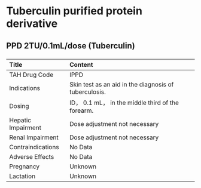 # Tuberculin purified protein derivative

## PPD 2TU/0.1mL/dose (Tuberculin)

##### 

| Title              | Content                                               |
|:-------------------|:------------------------------------------------------|
| TAH Drug Code      | IPPD                                                  |
| Indications        | Skin test as an aid in the diagnosis of tuberculosis. |
| Dosing             | ID， 0.1 mL， in the middle third of the forearm.     |
| Hepatic Impairment | Dose adjustment not necessary                         |
| Renal Impairment   | Dose adjustment not necessary                         |
| Contraindications  | No Data                                               |
| Adverse Effects    | No Data                                               |
| Pregnancy          | Unknown                                               |
| Lactation          | Unknown                                               |

